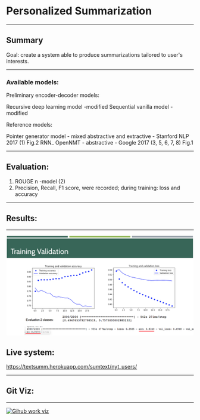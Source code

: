 # Personalized Summarization

-------

## Summary

Goal: create a system able to produce summarizations tailored to user's interests.

-------------


### Available models:


Preliminary encoder-decoder models:

Recursive deep learning model -modified
Sequential vanilla model - modified 


Reference models: 

Pointer generator model - mixed abstractive and extractive - Stanford NLP 2017 (1) Fig.2
RNN_ OpenNMT - abstractive - Google 2017 (3, 5, 6, 7, 8) Fig.1


---------------

## Evaluation:

1. ROUGE n -model (2)
2. Precision, Recall, F1 score, were recorded; during training: loss and accuracy


---------------


## Results:

----------------

![Validation](https://raw.githubusercontent.com/mmehedin/derma_diagnosis/master/temp/graph.png)



## Live system:

https://textsumm.herokuapp.com/sumtext/nyt_users/


-------------------

## Git Viz: 

-------------------

[![Gihub work viz](https://raw.githubusercontent.com/mmehedin/summarization/master/temp/movie.png)](https://raw.githubusercontent.com/mmehedin/summarization/master/temp/movie.mp4)


